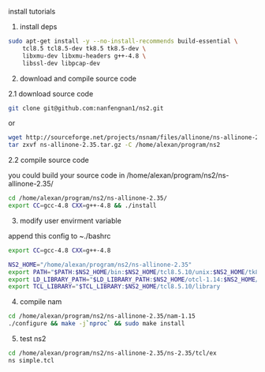 install tutorials

1. install deps

  ```bash
  sudo apt-get install -y --no-install-recommends build-essential \
      tcl8.5 tcl8.5-dev tk8.5 tk8.5-dev \
      libxmu-dev libxmu-headers g++-4.8 \
      libssl-dev libpcap-dev
  ````

2. download and compile source code

  2.1 download source code

  ```bash
  git clone git@github.com:nanfengnan1/ns2.git
  ```

  or

  ```bash
  wget http://sourceforge.net/projects/nsnam/files/allinone/ns-allinone-2.35/ns-allinone-2.35.tar.gz
  tar zxvf ns-allinone-2.35.tar.gz -C /home/alexan/program/ns2
  ```
  
  2.2 compile source code

  you could build your source code in /home/alexan/program/ns2/ns-allinone-2.35/
  ```bash
  cd /home/alexan/program/ns2/ns-allinone-2.35/
  export CC=gcc-4.8 CXX=g++-4.8 && ./install
  ```

3. modify user envirment variable

  append this config to ~./bashrc

  ```bash
  export CC=gcc-4.8 CXX=g++-4.8

  NS2_HOME="/home/alexan/program/ns2/ns-allinone-2.35"
  export PATH="$PATH:$NS2_HOME/bin:$NS2_HOME/tcl8.5.10/unix:$NS2_HOME/tk8.5.10/unix"
  export LD_LIBRARY_PATH="$LD_LIBRARY_PATH:$NS2_HOME/otcl-1.14:$NS2_HOME/lib"
  export TCL_LIBRARY="$TCL_LIBRARY:$NS2_HOME/tcl8.5.10/library
  ``` 

4. compile nam

  ```bash
  cd /home/alexan/program/ns2/ns-allinone-2.35/nam-1.15
  ./configure && make -j`nproc` && sudo make install
  ```

5. test ns2

  ```bash
  cd /home/alexan/program/ns2/ns-allinone-2.35/ns-2.35/tcl/ex
  ns simple.tcl
  ```
